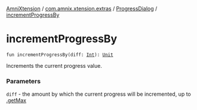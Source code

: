 [AmniXtension](../../index.md) / [com.amnix.xtension.extras](../index.md) / [ProgressDialog](index.md) / [incrementProgressBy](./increment-progress-by.md)

# incrementProgressBy

`fun incrementProgressBy(diff: `[`Int`](https://kotlinlang.org/api/latest/jvm/stdlib/kotlin/-int/index.html)`): `[`Unit`](https://kotlinlang.org/api/latest/jvm/stdlib/kotlin/-unit/index.html)

Increments the current progress value.

### Parameters

`diff` - the amount by which the current progress will be incremented,
up to [.getMax](#)